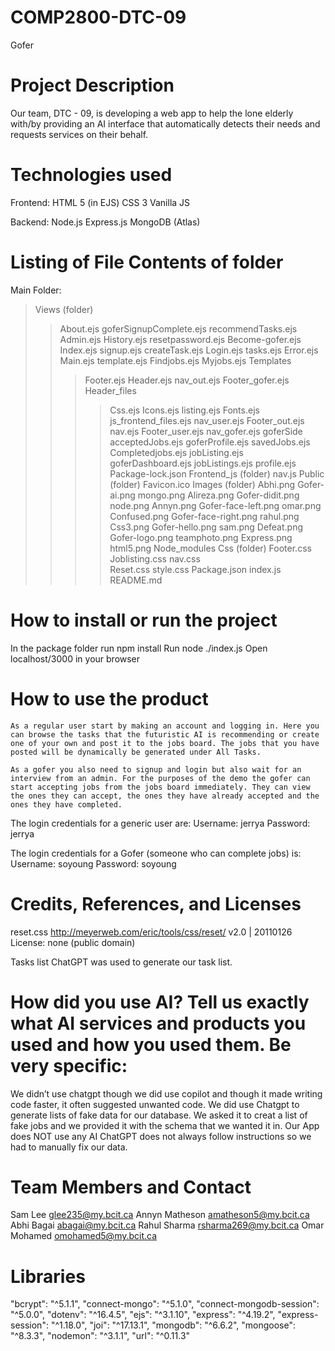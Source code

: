 # COMP2800-DTC-09
Gofer

# Project Description
Our team, DTC - 09, is developing a web app to help the lone elderly with/by providing an AI interface that automatically detects their needs and requests services on their behalf.

# Technologies used
Frontend:
HTML 5 (in EJS)
CSS 3
Vanilla JS

Backend:
Node.js
Express.js
MongoDB (Atlas)

# Listing of File Contents of folder
Main Folder:
>Views (folder)
>>About.ejs
>>goferSignupComplete.ejs
>>recommendTasks.ejs
>>Admin.ejs
>>History.ejs
>>resetpassword.ejs
>>Become-gofer.ejs
>>Index.ejs
>>signup.ejs
>>createTask.ejs
>>Login.ejs
>>tasks.ejs
>>Error.ejs
>>Main.ejs
>>template.ejs
>>Findjobs.ejs
>>Myjobs.ejs
>>Templates
>>>Footer.ejs
>>>Header.ejs
>>>nav_out.ejs
>>>Footer_gofer.ejs
>>>Header_files
>>>>Css.ejs
>>>>Icons.ejs
>>>>listing.ejs
>>>>Fonts.ejs
>>>>js_frontend_files.ejs
>>>nav_user.ejs
>>>Footer_out.ejs
>>>nav.ejs
>>>Footer_user.ejs
>>>nav_gofer.ejs
>>goferSide
>>>acceptedJobs.ejs
>>>goferProfile.ejs
>>>savedJobs.ejs
>>>Completedjobs.ejs
>>>jobListing.ejs
>>>goferDashboard.ejs
>>>jobListings.ejs
>>profile.ejs
>Package-lock.json
>Frontend_js (folder)
>>nav.js
>Public (folder)
>>Favicon.ico
>>Images (folder)
>>>Abhi.png
>>>Gofer-ai.png
>>>mongo.png
>>>Alireza.png
>>>Gofer-didit.png
>>>node.png
>>>Annyn.png
>>>Gofer-face-left.png
>>>omar.png
>>>Confused.png
>>>Gofer-face-right.png
>>>rahul.png
>>>Css3.png
>>>Gofer-hello.png
>>>sam.png
>>>Defeat.png
>>>Gofer-logo.png
>>>teamphoto.png
>>>Express.png
>>>html5.png
>Node_modules
>Css (folder)
>>Footer.css
>>Joblisting.css
>>nav.css	
>>Reset.css
>>style.css
>Package.json
>index.js
>README.md

# How to install or run the project
In the package folder run npm install
Run node ./index.js
Open localhost/3000 in your browser

# How to use the product

	As a regular user start by making an account and logging in. Here you can browse the tasks that the futuristic AI is recommending or create one of your own and post it to the jobs board. The jobs that you have posted will be dynamically be generated under All Tasks. 

	As a gofer you also need to signup and login but also wait for an interview from an admin. For the purposes of the demo the gofer can start accepting jobs from the jobs board immediately. They can view the ones they can accept, the ones they have already accepted and the ones they have completed. 

The login credentials for a generic user are:
Username: jerrya
Password: jerrya

The login credentials for a Gofer (someone who can complete jobs) is:
Username: soyoung
Password: soyoung

# Credits, References, and Licenses
reset.css 
	http://meyerweb.com/eric/tools/css/reset/ 
v2.0 | 20110126
License: none (public domain)

Tasks list
	ChatGPT was used to generate our task list.

# How did you use AI? Tell us exactly what AI services and products you used and how you used them. Be very specific:

We didn’t use chatgpt though we did use copilot and though it made writing code faster, it often suggested unwanted code. 
We did use Chatgpt to generate lists of fake data for our database. We asked it to creat a list of fake jobs and we provided it with the schema that we wanted it in.
Our App does NOT use any AI
ChatGPT does not always follow instructions so we had to manually fix our data.

# Team Members and Contact

Sam Lee
glee235@my.bcit.ca
Annyn Matheson
amatheson5@my.bcit.ca
Abhi Bagai
abagai@my.bcit.ca
Rahul Sharma
rsharma269@my.bcit.ca
Omar Mohamed
omohamed5@my.bcit.ca

# Libraries
   "bcrypt": "^5.1.1",
    "connect-mongo": "^5.1.0",
    "connect-mongodb-session": "^5.0.0",
    "dotenv": "^16.4.5",
    "ejs": "^3.1.10",
    "express": "^4.19.2",
    "express-session": "^1.18.0",
    "joi": "^17.13.1",
    "mongodb": "^6.6.2",
    "mongoose": "^8.3.3",
    "nodemon": "^3.1.1",
    "url": "^0.11.3"

